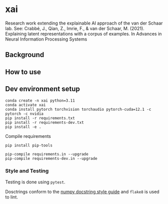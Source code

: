 # xai

Research work extending the explainable AI approach of the van der Schaar lab. See:
Crabbé, J., Qian, Z., Imrie, F., & van der Schaar, M. (2021). Explaining latent representations with a corpus of examples. In Advances in Neural Information Processing Systems


## Background


## How to use


## Dev environment setup
```shell
conda create -n xai python=3.11
conda activate xai
conda install pytorch torchvision torchaudio pytorch-cuda=12.1 -c pytorch -c nvidia
pip install -r requirements.txt
pip install -r requirements-dev.txt
pip install -e .
```

Compile requirements
```shell
pip install pip-tools

pip-compile requirements.in --upgrade
pip-compile requirements-dev.in --upgrade
```

### Style and Testing
Testing is done using `pytest`.

Dosctrings conform to the [numpy docstring style guide](https://numpydoc.readthedocs.io/en/latest/format.html) 
and `flake8` is used to lint.
